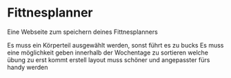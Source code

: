 # Fittnesplanner
 Eine Webseite zum speichern deines Fittnesplanners


Es muss ein Körperteil ausgewählt werden, sonst führt es zu bucks
Es muss eine möglichkeit geben innerhalb der Wochentage zu sortieren welche übung zu erst kommt
erstell layout muss schöner und angepasster fürs handy werden